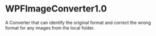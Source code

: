 # WPFImageConverter1.0
A Converter that can identify the original format and correct the wrong format for any images from the local folder.
